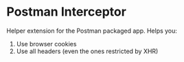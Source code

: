 Postman Interceptor
==================

Helper extension for the Postman packaged app. Helps you:

1. Use browser cookies
2. Use all headers (even the ones restricted by XHR)
